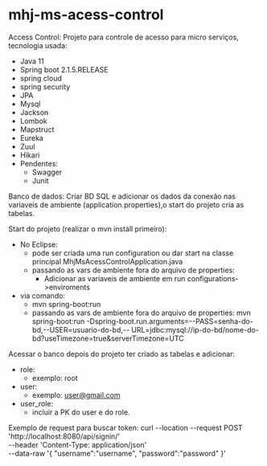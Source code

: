 # mhj-ms-acess-control

Access Control:
Projeto para controle de acesso para micro serviços, tecnologia usada:

- Java 11
- Spring boot 2.1.5.RELEASE
- spring cloud
- spring security
- JPA
- Mysql
- Jackson
- Lombok
- Mapstruct
- Eureka
- Zuul
- Hikari
- Pendentes:
	- Swagger 
	- Junit

Banco de dados: 
Criar BD SQL e adicionar os dados da conexão nas variaveis de ambiente (application.properties),o start do projeto cria as tabelas.

Start do projeto (realizar o mvn install primeiro):
- No Eclipse:
	- pode ser criada uma run configuration ou dar start na classe principal MhjMsAcessControlApplication.java
	- passando as vars de ambiente fora do arquivo de properties:
		- Adicionar as variaveis de ambiente em run configurations->enviroments
- via comando: 
	- mvn spring-boot:run
	- passando as vars de ambiente fora do arquivo de properties:
		mvn spring-boot:run -Dspring-boot.run.arguments=--PASS=senha-do-bd,--USER=usuario-do-bd,--	URL=jdbc:mysql://ip-do-bd/nome-do-bd?useTimezone=true&serverTimezone=UTC

Acessar o banco depois do projeto ter criado as tabelas e adicionar:
- role: 
	- exemplo: root
- user: 
	- exemplo: user@gmail.com
- user_role: 
	- incluir a PK do user e do role.

Exemplo de request para buscar token:
curl --location --request POST 'http://localhost:8080/api/signin/' \
--header 'Content-Type: application/json' \
--data-raw '{
    "username":"username",
    "password":"password"
}'

